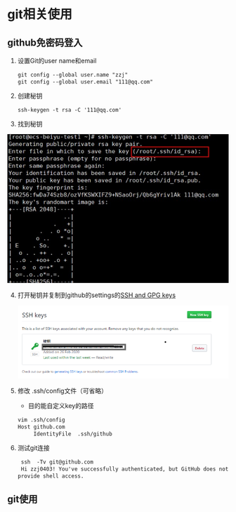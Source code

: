 # git相关使用

## github免密码登入

1. 设置Git的user name和email

   ```shell
   git config --global user.name "zzj" 
   git config --global user.email "111@qq.com"
   ```

   

2. 创建秘钥

   ```shell
   ssh-keygen -t rsa -C '111@qq.com'
   ```

   

3. 找到秘钥

![](111.png)

4. 打开秘钥并复制到github的settings的[SSH and GPG keys](https://github.com/settings/keys)

   ![](222.png)

5. 修改 .ssh/config文件（可省略）

   * 目的能自定义key的路径

   ```shell
   vim .ssh/config
   Host github.com
        IdentityFile  .ssh/github
   ```

6. 测试git连接

   ```shell
    ssh  -Tv git@github.com
    Hi zzj0403! You've successfully authenticated, but GitHub does not provide shell access.
   ```

## git使用
